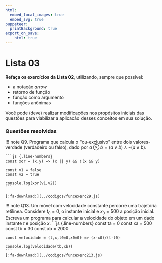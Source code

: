 ```yaml
---
html:
  embed_local_images: true
  embed_svg: true
puppeteer: 
  printBackground: true
export_on_save:
    html: true
---
```


# Lista 03

**Refaça os exercícios da Lista 02**, utilizando, sempre que possível:
* a notação _arrow_
* retorno de função
* função como argumento
* funções anônimas

Você pode (deve) realizar modificações nos propósitos iniciais das questões para viabilizar a aplicacão desses conceitos em sua solução. 

### Questões resolvidas

!!! note Q9. Programa que calcula o "ou-exclusivo" entre dois valores-verdade (verdadeiro ou falso), dado por $a \otimes b = (a \lor b) \land \neg(a \land b)$.

    ```js {.line-numbers}
    const xor = (x,y) => (x || y) && !(x && y)

    const v1 = false 
    const v2 = true 

    console.log(xor(v1,v2))
    ```

    [:fa-download:](../codigos/funcexerc29.js)

!!! note Q13. Um móvel com velocidade constante percorre uma trajetória retilínea. Considere ${t_0 = 0}$, o instante inicial e ${x_0 = 500}$ a posição inicial. Escreva um programa para calcular a velocidade do objeto em um dado instante _t_ e posição _x_.
    ```js {.line-numbers}
    const ta = 0
    const xa = 500 
    const tb = 30
    const xb = 2000

    const velocidade = (t,x,t0=0,x0=0) => (x-x0)/(t-t0)

    console.log(velocidade(tb,xb))
    ```
    [:fa-download:](../codigos/funcexerc213.js)
